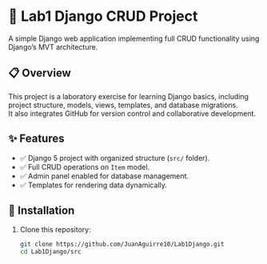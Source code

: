 # 🚀 Lab1 Django CRUD Project

A simple Django web application implementing full CRUD functionality using Django’s MVT architecture.

## 📋 Overview
This project is a laboratory exercise for learning Django basics, including project structure, models, views, templates, and database migrations.  
It also integrates GitHub for version control and collaborative development.

## ✨ Features
- ✅ Django 5 project with organized structure (`src/` folder).  
- ✅ Full CRUD operations on `Item` model.  
- ✅ Admin panel enabled for database management.  
- ✅ Templates for rendering data dynamically.  

## 🔧 Installation

1. Clone this repository:
   ```bash
   git clone https://github.com/JuanAguirre10/Lab1Django.git
   cd Lab1Django/src
